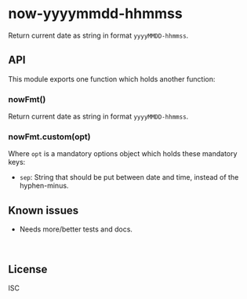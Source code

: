 ﻿
<!--#echo json="package.json" key="name" underline="=" -->
now-yyyymmdd-hhmmss
===================
<!--/#echo -->

<!--#echo json="package.json" key="description" -->
Return current date as string in format `yyyyMMDD-hhmmss`.
<!--/#echo -->



API
---

This module exports one function which holds another function:

### nowFmt()

<!--#echo json="package.json" key="description" -->
Return current date as string in format `yyyyMMDD-hhmmss`.
<!--/#echo -->


### nowFmt.custom(opt)

Where `opt` is a mandatory options object which holds these mandatory keys:

* `sep`: String that should be put between date and time,
  instead of the hyphen-minus.





<!--#toc stop="scan" -->



Known issues
------------

* Needs more/better tests and docs.




&nbsp;


License
-------
<!--#echo json="package.json" key=".license" -->
ISC
<!--/#echo -->
